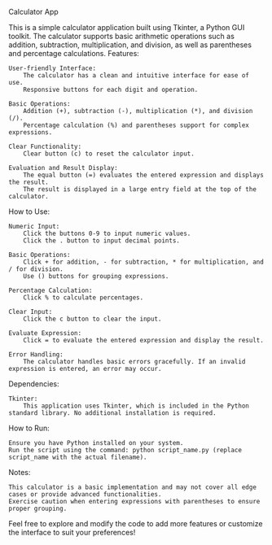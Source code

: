 Calculator App

This is a simple calculator application built using Tkinter, a Python GUI toolkit. The calculator supports basic arithmetic operations such as addition, subtraction, multiplication, and division, as well as parentheses and percentage calculations.
Features:

    User-friendly Interface:
        The calculator has a clean and intuitive interface for ease of use.
        Responsive buttons for each digit and operation.

    Basic Operations:
        Addition (+), subtraction (-), multiplication (*), and division (/).
        Percentage calculation (%) and parentheses support for complex expressions.

    Clear Functionality:
        Clear button (c) to reset the calculator input.

    Evaluation and Result Display:
        The equal button (=) evaluates the entered expression and displays the result.
        The result is displayed in a large entry field at the top of the calculator.

How to Use:

    Numeric Input:
        Click the buttons 0-9 to input numeric values.
        Click the . button to input decimal points.

    Basic Operations:
        Click + for addition, - for subtraction, * for multiplication, and / for division.
        Use () buttons for grouping expressions.

    Percentage Calculation:
        Click % to calculate percentages.

    Clear Input:
        Click the c button to clear the input.

    Evaluate Expression:
        Click = to evaluate the entered expression and display the result.

    Error Handling:
        The calculator handles basic errors gracefully. If an invalid expression is entered, an error may occur.

Dependencies:

    Tkinter:
        This application uses Tkinter, which is included in the Python standard library. No additional installation is required.

How to Run:

    Ensure you have Python installed on your system.
    Run the script using the command: python script_name.py (replace script_name with the actual filename).

Notes:

    This calculator is a basic implementation and may not cover all edge cases or provide advanced functionalities.
    Exercise caution when entering expressions with parentheses to ensure proper grouping.

Feel free to explore and modify the code to add more features or customize the interface to suit your preferences!
